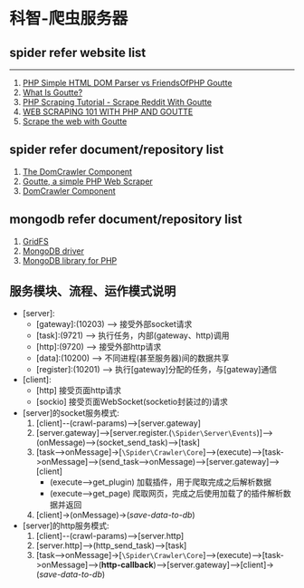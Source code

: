 # 科智-爬虫服务器

## spider refer website list
----------------------
1. [PHP Simple HTML DOM Parser vs FriendsOfPHP Goutte](http://vegibit.com/php-simple-html-dom-parser-vs-friendsofphp-goutte/)
2. [What Is Goutte?](http://vegibit.com/what-is-goutte/)
3. [PHP Scraping Tutorial - Scrape Reddit With Goutte](http://www.automationfuel.com/php-scraping-tutorial-scrape-reddit-with-goutte/)
4. [WEB SCRAPING 101 WITH PHP AND GOUTTE](http://safeerahmed.uk/web-scraping-101-with-php-and-goutte)
5. [Scrape the web with Goutte](https://incarnated.net/blog/scrape-web-goutte/)

## spider refer document/repository list
1. [The DomCrawler Component](https://symfony.com/doc/current/components/dom_crawler.html)
2. [Goutte, a simple PHP Web Scraper](https://github.com/FriendsOfPHP/Goutte)
3. [DomCrawler Component](https://github.com/symfony/dom-crawler)

## mongodb refer document/repository list
1. [GridFS](https://docs.mongodb.com/php-library/master/tutorial/gridfs/)
2. [MongoDB driver](http://php.net/manual/zh/set.mongodb.php)
3. [MongoDB library for PHP](https://github.com/mongodb/mongo-php-library)

## 服务模块、流程、运作模式说明
* [server]:
    - [gateway]:(10203) --> 接受外部socket请求
    - [task]:(9721) --> 执行任务，内部(gateway、http)调用
    - [http]:(9720) --> 接受外部http请求
    - [data]:(10200) --> 不同进程(甚至服务器)间的数据共享
    - [register]:(10201) --> 执行[gateway]分配的任务，与[gateway]通信
* [client]:
    - [http] 接受页面http请求
    - [sockio] 接受页面WebSocket(socketio封装过的)请求
* [server]的socket服务模式:
    1. [client]--(crawl-params)-->[server.gateway]
    2. [server.gateway]-->[server.register.(`\Spider\Server\Events`)]-->(onMessage)-->(socket_send_task)-->[task]
    3. [task-->onMessage]->[`\Spider\Crawler\Core`]-->(execute)-->[task->onMessage]-->(send_task-->onMessage)-->[server.gateway]-->[client]
        * (execute-->get_plugin) 加载插件，用于爬取完成之后解析数据
        * (execute-->get_page) 爬取网页，完成之后使用加载了的插件解析数据并返回
    4. [client]->(onMessage)->(*save-data-to-db*)
* [server]的http服务模式:
    1. [client]--(crawl-params)-->[server.http]
    2. [server.http]-->(http_send_task)-->[task]
    3. [task-->onMessage]->[`\Spider\Crawler\Core`]-->(execute)-->[task->onMessage]-->(**http-callback**)-->[server.gateway]-->[client]->(*save-data-to-db*)